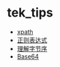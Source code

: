 # tek_tips
- [xpath](https://github.com/jackXJ/tek_tips/blob/master/xpath.md)
- [正则表达式](https://github.com/jackXJ/tek_tips/blob/master/re.md)
- [理解字节序](https://github.com/jackXJ/tek_tips/blob/master/理解字节序.md)
- [Base64](https://github.com/jackXJ/tek_tips/blob/master/base64.md)
